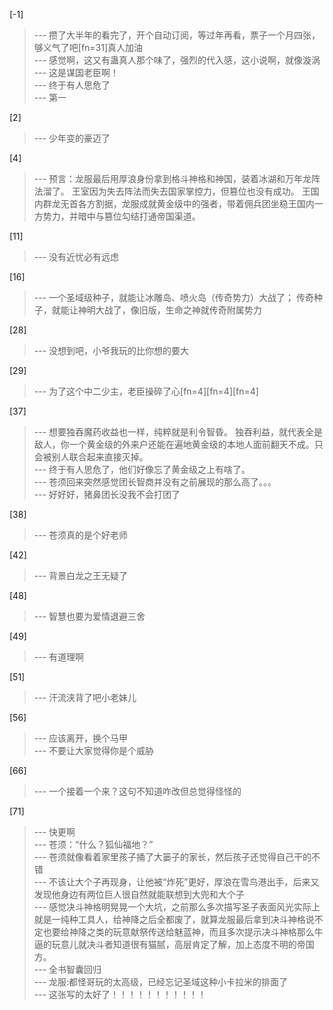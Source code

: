 
[-1] 
>--- 攒了大半年的看完了，开个自动订阅，等过年再看，票子一个月四张，够义气了吧[fn=31]真人加油<br>
>--- 感觉啊，这又有蛊真人那个味了，强烈的代入感，这小说啊，就像漩涡<br>
>--- 这是谋国老臣啊！<br>
>--- 终于有人思危了<br>
>--- 第一<br>

[2] 
>--- 少年变的豪迈了<br>

[4] 
>--- 预言：龙服最后用厚浪身份拿到格斗神格和神国，装着冰湖和万年龙阵法溜了。
王室因为失去阵法而失去国家掌控力，但篡位也没有成功。
王国内群龙无首各方割据，龙服成就黄金级中的强者，带着佣兵团坐稳王国内一方势力，并暗中与篡位勾结打通帝国渠道。<br>

[11] 
>--- 没有近忧必有远虑<br>

[16] 
>--- 一个圣域级种子，就能让冰雕岛、喷火岛（传奇势力）大战了；
传奇种子，就能让神明大战了，像旧版，生命之神就传奇附属势力<br>

[28] 
>--- 没想到吧，小爷我玩的比你想的要大<br>

[29] 
>--- 为了这个中二少主，老臣操碎了心[fn=4][fn=4][fn=4]<br>

[37] 
>--- 想要独吞魔药收益也一样，纯粹就是利令智昏。
独吞利益，就代表全是敌人，你一个黄金级的外来户还能在遍地黄金级的本地人面前翻天不成。只会被别人联合起来直接灭掉。<br>
>--- 终于有人思危了，他们好像忘了黄金级之上有啥了。<br>
>--- 苍须回来突然感觉团长智商并没有之前展现的那么高了。。。<br>
>--- 好好好，猪鼻团长没我不会打团了<br>

[38] 
>--- 苍须真的是个好老师<br>

[42] 
>--- 背景白龙之王无疑了<br>

[48] 
>--- 智慧也要为爱情退避三舍<br>

[49] 
>--- 有道理啊<br>

[51] 
>--- 汗流浃背了吧小老妹儿<br>

[56] 
>--- 应该离开，换个马甲<br>
>--- 不要让大家觉得你是个威胁<br>

[66] 
>--- 一个接着一个来？这句不知道咋改但总觉得怪怪的<br>

[71] 
>--- 快更啊<br>
>--- 苍须：“什么？狐仙福地？”<br>
>--- 苍须就像看着家里孩子捅了大篓子的家长，然后孩子还觉得自己干的不错<br>
>--- 不该让大个子再现身，让他被“炸死”更好，厚浪在雪鸟港出手，后来又发现他身边有两位巨人很自然就能联想到大兜和大个子<br>
>--- 感觉决斗神格明晃晃一个大坑，之前那么多次描写圣子表面风光实际上就是一纯种工具人，给神降之后全都废了，就算龙服最后拿到决斗神格说不定也要给神降之类的玩意献祭传送给魅蓝神，而且多次提示决斗神格那么牛逼的玩意儿就决斗者知道很有猫腻，高层肯定了解，加上态度不明的帝国方。<br>
>--- 全书智囊回归<br>
>--- 龙服:都怪哥玩的太高级，已经忘记圣域这种小卡拉米的排面了<br>
>--- 这张写的太好了！！！！！！！！！！！<br>
